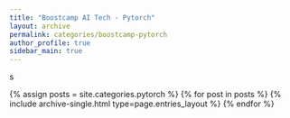 ```yaml
---
title: "Boostcamp AI Tech - Pytorch"
layout: archive
permalink: categories/boostcamp-pytorch
author_profile: true
sidebar_main: true
---
```

s

{% assign posts = site.categories.pytorch %}
{% for post in posts %} {% include archive-single.html type=page.entries_layout %} {% endfor %}